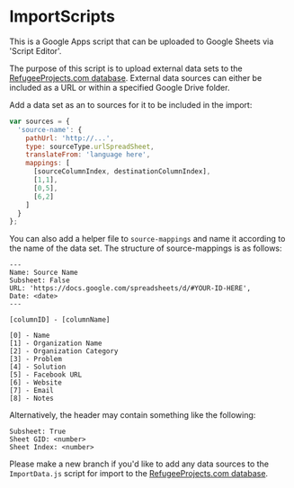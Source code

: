 # ImportScripts

This is a Google Apps script that can be uploaded to Google Sheets via 'Script Editor'.

The purpose of this script is to upload external data sets to the [RefugeeProjects.com database](https://docs.google.com/spreadsheets/d/1V3BUANVaLhPmoQAQOdrHebCH4_KzyJnjY99M04AMazE/edit#gid=0).  External data sources can either be included as a URL or within a specified Google Drive folder.

Add a data set as an to sources for it to be included in the import:

```javascript
var sources = {
  'source-name': {
    pathUrl: 'http://...',
    type: sourceType.urlSpreadSheet,
    translateFrom: 'language here',
    mappings: [
      [sourceColumnIndex, destinationColumnIndex],
      [1,1],
      [0,5],
      [6,2]
    ]
  }
};
```

You can also add a helper file to `source-mappings` and name it according to the name of the data set. The structure of source-mappings is as follows:

```
---
Name: Source Name
Subsheet: False
URL: 'https://docs.google.com/spreadsheets/d/#YOUR-ID-HERE',
Date: <date>
---

[columnID] - [columnName]

[0] - Name
[1] - Organization Name
[2] - Organization Category
[3] - Problem
[4] - Solution
[5] - Facebook URL
[6] - Website
[7] - Email
[8] - Notes
```

Alternatively, the header may contain something like the following:

```
Subsheet: True
Sheet GID: <number>
Sheet Index: <number>
```

Please make a new branch if you'd like to add any data sources to the `ImportData.js` script for import to the [RefugeeProjects.com database](https://docs.google.com/spreadsheets/d/1V3BUANVaLhPmoQAQOdrHebCH4_KzyJnjY99M04AMazE/edit#gid=0).
